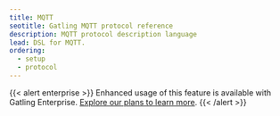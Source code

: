 ```yaml
---
title: MQTT
seotitle: Gatling MQTT protocol reference
description: MQTT protocol description language
lead: DSL for MQTT.
ordering:
  - setup
  - protocol
---
```


{{< alert enterprise >}}
Enhanced usage of this feature is available with Gatling Enterprise. [Explore our plans to learn more](https://gatling.io/pricing?utm_source=docs).
{{< /alert >}}